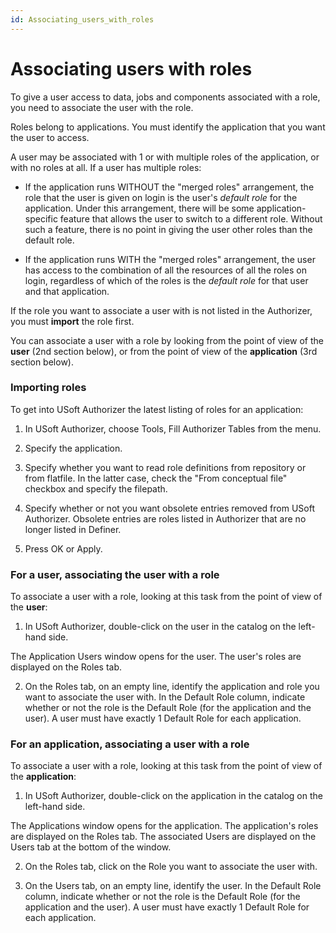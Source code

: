 ```yaml
---
id: Associating_users_with_roles
---
```


# Associating users with roles

To give a user access to data, jobs and components associated with a role, you need to associate the user with the role.

Roles belong to applications. You must identify the application that you want the user to access.

A user may be associated with 1 or with multiple roles of the application, or with no roles at all. If a user has multiple roles:

- If the application runs WITHOUT the "merged roles" arrangement, the role that the user is given on login is the user's *default role* for the application. Under this arrangement, there will be some application-specific feature that allows the user to switch to a different role. Without such a feature, there is no point in giving the user other roles than the default role.

- If the application runs WITH the "merged roles" arrangement, the user has access to the combination of all the resources of all the roles on login, regardless of which of the roles is the *default role* for that user and that application.

If the role you want to associate a user with is not listed in the Authorizer, you must **import** the role first.

You can associate a user with a role by looking from the point of view of the **user** (2nd section below), or from the point of view of the **application** (3rd section below).

### Importing roles

To get into USoft Authorizer the latest listing of roles for an application:

1. In USoft Authorizer, choose Tools, Fill Authorizer Tables from the menu.

2. Specify the application.

3. Specify whether you want to read role definitions from repository or from flatfile. In the latter case, check the "From conceptual file" checkbox and specify the filepath.

4. Specify whether or not you want obsolete entries removed from USoft Authorizer. Obsolete entries are roles listed in Authorizer that are no longer listed in Definer.

5. Press OK or Apply.

### For a user, associating the user with a role

To associate a user with a role, looking at this task from the point of view of the **user**:

1. In USoft Authorizer, double-click on the user in the catalog on the left-hand side.

The Application Users window opens for the user. The user's roles are displayed on the Roles tab.

2. On the Roles tab, on an empty line, identify the application and role you want to associate the user with. In the Default Role column, indicate whether or not the role is the Default Role (for the application and the user). A user must have exactly 1 Default Role for each application.

### For an application, associating a user with a role

To associate a user with a role, looking at this task from the point of view of the **application**:

1. In USoft Authorizer, double-click on the application in the catalog on the left-hand side.

The Applications window opens for the application. The application's roles are displayed on the Roles tab. The associated Users are displayed on the Users tab at the bottom of the window.

2. On the Roles tab, click on the Role you want to associate the user with.

3. On the Users tab, on an empty line, identify the user. In the Default Role column, indicate whether or not the role is the Default Role (for the application and the user). A user must have exactly 1 Default Role for each application.

###  